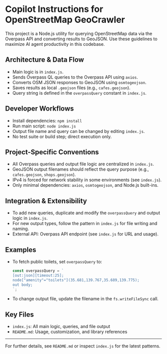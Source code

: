 # Copilot Instructions for OpenStreetMap GeoCrawler

This project is a Node.js utility for querying OpenStreetMap data via the Overpass API and converting results to GeoJSON. Use these guidelines to maximize AI agent productivity in this codebase.

## Architecture & Data Flow
- Main logic is in `index.js`.
- Sends Overpass QL queries to the Overpass API using `axios`.
- Converts OSM JSON responses to GeoJSON using `osmtogeojson`.
- Saves results as local `.geojson` files (e.g., `cafes.geojson`).
- Query string is defined in the `overpassQuery` constant in `index.js`.

## Developer Workflows
- Install dependencies: `npm install`
- Run main script: `node index.js`
- Output file name and query can be changed by editing `index.js`.
- No test suite or build step; direct execution only.

## Project-Specific Conventions
- All Overpass queries and output file logic are centralized in `index.js`.
- GeoJSON output filenames should reflect the query purpose (e.g., `cafes.geojson`, `shops.geojson`).
- IPv4 is forced for network stability in some environments (see `index.js`).
- Only minimal dependencies: `axios`, `osmtogeojson`, and Node.js built-ins.

## Integration & Extensibility
- To add new queries, duplicate and modify the `overpassQuery` and output logic in `index.js`.
- For new output types, follow the pattern in `index.js` for file writing and naming.
- External API: Overpass API endpoint (see `index.js` for URL and usage).

## Examples
- To fetch public toilets, set `overpassQuery` to:
  ```js
  const overpassQuery = `
  [out:json][timeout:25];
  node["amenity"="toilets"](35.681,139.767,35.689,139.775);
  out body;
  `;
  ```
- To change output file, update the filename in the `fs.writeFileSync` call.

## Key Files
- `index.js`: All main logic, queries, and file output
- `README.md`: Usage, customization, and library references

---
For further details, see `README.md` or inspect `index.js` for the latest patterns.
